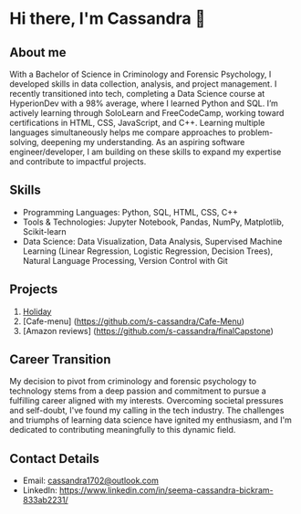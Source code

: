 # Hi there, I'm Cassandra 👋

## About me
With a Bachelor of Science in Criminology and Forensic Psychology, I developed skills in data collection, analysis, and project management. I recently transitioned into tech, completing a Data Science course at HyperionDev with a 98% average, where I learned Python and SQL. I’m actively learning through SoloLearn and FreeCodeCamp, working toward certifications in HTML, CSS, JavaScript, and C++. Learning multiple languages simultaneously helps me compare approaches to problem-solving, deepening my understanding. As an aspiring software engineer/developer, I am building on these skills to expand my expertise and contribute to impactful projects.

## Skills
- Programming Languages: Python, SQL, HTML, CSS, C++
- Tools & Technologies: Jupyter Notebook, Pandas, NumPy, Matplotlib, Scikit-learn
- Data Science: Data Visualization, Data Analysis, Supervised Machine Learning (Linear Regression, Logistic Regression, Decision Trees), Natural Language Processing, Version Control with Git

## Projects 
1. [Holiday](https://github.com/s-cassandra/Holiday-user-defined-function)
2. [Cafe-menu] (https://github.com/s-cassandra/Cafe-Menu)
3. [Amazon reviews] (https://github.com/s-cassandra/finalCapstone)

## Career Transition
My decision to pivot from criminology and forensic psychology to technology stems from a deep passion and commitment to pursue a fulfilling career aligned with my interests. Overcoming societal pressures and self-doubt, I've found my calling in the tech industry. The challenges and triumphs of learning data science have ignited my enthusiasm, and I'm dedicated to contributing meaningfully to this dynamic field.

## Contact Details
- Email: cassandra1702@outlook.com
- LinkedIn: https://www.linkedin.com/in/seema-cassandra-bickram-833ab2231/
